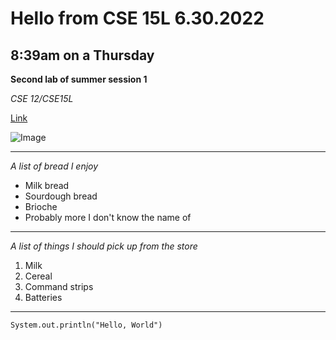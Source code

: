 # Hello from CSE 15L 6.30.2022 #
## 8:39am on a Thursday ##
>
**Second lab of summer session 1**
>
*CSE 12/CSE15L*
>
[Link](https://www.youtube.com/watch?v=p7YXXieghto)
>
![Image](https://paspahang.org/wp-content/uploads/2019/03/get-the-marvelous-funny-looking-cat-memes-of-funny-looking-cat-memes.jpg)

---
*A list of bread I enjoy*
* Milk bread
* Sourdough bread
* Brioche 
* Probably more I don't know the name of 
---
*A list of things I should pick up from the store*
1. Milk
2. Cereal
3. Command strips
4. Batteries
---
`System.out.println("Hello, World")`
